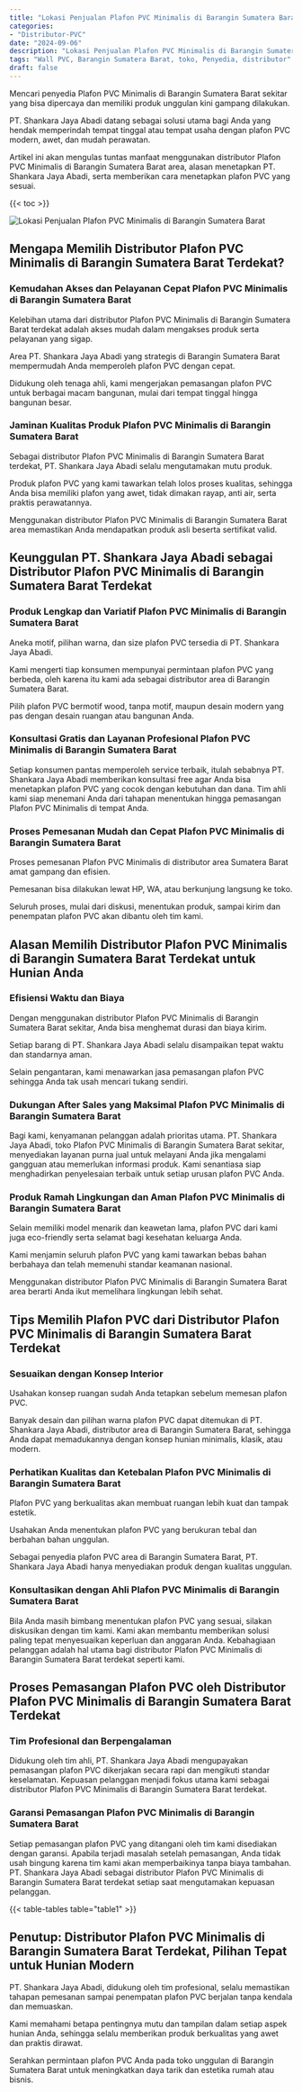 ```yaml
---
title: "Lokasi Penjualan Plafon PVC Minimalis di Barangin Sumatera Barat"
categories: 
- "Distributor-PVC"
date: "2024-09-06"
description: "Lokasi Penjualan Plafon PVC Minimalis di Barangin Sumatera Barat bagi hunian, perkantoran, dan gerai. Material terbaik, variasi motif, variasi warna elegan, beserta jasa instalasi oleh tim berpengalaman serta kepastian resmi!|Servis distribusi Plafon PVC Minimalis di Barangin Sumatera Barat untuk keperluan tempat tinggal, office, atau ritel, beserta produk unggulan dan penempatan oleh teknisi berpengalaman dan garansi resmi.|Alternatif Plafon PVC Minimalis di Barangin Sumatera Barat yang terpercaya bagi tempat tinggal, perkantoran, dan toko, bersama material unggulan dan penempatan oleh teknisi ahli serta kepastian resmi.|Penyediaan Plafon PVC Minimalis di Barangin Sumatera Barat bagi tempat tinggal, kantor, dan gerai, dengan panel unggulan dan instalasi oleh tim ahli, disertai beserta garansi resmi.}"
tags: "Wall PVC, Barangin Sumatera Barat, toko, Penyedia, distributor"
draft: false
---
```


Mencari penyedia Plafon PVC Minimalis di Barangin Sumatera Barat sekitar yang bisa dipercaya dan memiliki produk unggulan kini gampang dilakukan.

PT. Shankara Jaya Abadi datang sebagai solusi utama bagi Anda yang hendak memperindah tempat tinggal atau tempat usaha dengan plafon PVC modern, awet, dan mudah perawatan.

Artikel ini akan mengulas tuntas manfaat menggunakan distributor Plafon PVC Minimalis di Barangin Sumatera Barat area, alasan menetapkan PT. Shankara Jaya Abadi, serta memberikan cara menetapkan plafon PVC yang sesuai.

{{< toc >}}

![Lokasi Penjualan Plafon PVC Minimalis di Barangin Sumatera Barat](/images/Distributor-PVC/Lokasi-Penjualan-Plafon-PVC-Minimalis-di-Barangin-Sumatera-Barat.png)


## Mengapa Memilih Distributor Plafon PVC Minimalis di Barangin Sumatera Barat Terdekat?

### Kemudahan Akses dan Pelayanan Cepat Plafon PVC Minimalis di Barangin Sumatera Barat

Kelebihan utama dari distributor Plafon PVC Minimalis di Barangin Sumatera Barat terdekat adalah akses mudah dalam mengakses produk serta pelayanan yang sigap.

Area PT. Shankara Jaya Abadi yang strategis di Barangin Sumatera Barat mempermudah Anda memperoleh plafon PVC dengan cepat.

Didukung oleh tenaga ahli, kami mengerjakan pemasangan plafon PVC untuk berbagai macam bangunan, mulai dari tempat tinggal hingga bangunan besar.

### Jaminan Kualitas Produk Plafon PVC Minimalis di Barangin Sumatera Barat

Sebagai distributor Plafon PVC Minimalis di Barangin Sumatera Barat terdekat, PT. Shankara Jaya Abadi selalu mengutamakan mutu produk.

Produk plafon PVC yang kami tawarkan telah lolos proses kualitas, sehingga Anda bisa memiliki plafon yang awet, tidak dimakan rayap, anti air, serta praktis perawatannya.

Menggunakan distributor Plafon PVC Minimalis di Barangin Sumatera Barat area memastikan Anda mendapatkan produk asli beserta sertifikat valid.

## Keunggulan PT. Shankara Jaya Abadi sebagai Distributor Plafon PVC Minimalis di Barangin Sumatera Barat Terdekat

### Produk Lengkap dan Variatif Plafon PVC Minimalis di Barangin Sumatera Barat

Aneka motif, pilihan warna, dan size plafon PVC tersedia di PT. Shankara Jaya Abadi.

Kami mengerti tiap konsumen mempunyai permintaan plafon PVC yang berbeda, oleh karena itu kami ada sebagai distributor area di Barangin Sumatera Barat.

Pilih plafon PVC bermotif wood, tanpa motif, maupun desain modern yang pas dengan desain ruangan atau bangunan Anda.

### Konsultasi Gratis dan Layanan Profesional Plafon PVC Minimalis di Barangin Sumatera Barat

Setiap konsumen pantas memperoleh service terbaik, itulah sebabnya PT. Shankara Jaya Abadi memberikan konsultasi free agar Anda bisa menetapkan plafon PVC yang cocok dengan kebutuhan dan dana. Tim ahli kami siap menemani Anda dari tahapan menentukan hingga pemasangan Plafon PVC Minimalis di tempat Anda.

### Proses Pemesanan Mudah dan Cepat Plafon PVC Minimalis di Barangin Sumatera Barat

Proses pemesanan Plafon PVC Minimalis di distributor area Sumatera Barat amat gampang dan efisien.

Pemesanan bisa dilakukan lewat HP, WA, atau berkunjung langsung ke toko.

Seluruh proses, mulai dari diskusi, menentukan produk, sampai kirim dan penempatan plafon PVC akan dibantu oleh tim kami.

## Alasan Memilih Distributor Plafon PVC Minimalis di Barangin Sumatera Barat Terdekat untuk Hunian Anda

### Efisiensi Waktu dan Biaya

Dengan menggunakan distributor Plafon PVC Minimalis di Barangin Sumatera Barat sekitar, Anda bisa menghemat durasi dan biaya kirim.

Setiap barang di PT. Shankara Jaya Abadi selalu disampaikan tepat waktu dan standarnya aman.

Selain pengantaran, kami menawarkan jasa pemasangan plafon PVC sehingga Anda tak usah mencari tukang sendiri.

### Dukungan After Sales yang Maksimal Plafon PVC Minimalis di Barangin Sumatera Barat

Bagi kami, kenyamanan pelanggan adalah prioritas utama. PT. Shankara Jaya Abadi, toko Plafon PVC Minimalis di Barangin Sumatera Barat sekitar, menyediakan layanan purna jual untuk melayani Anda jika mengalami gangguan atau memerlukan informasi produk. Kami senantiasa siap menghadirkan penyelesaian terbaik untuk setiap urusan plafon PVC Anda.

### Produk Ramah Lingkungan dan Aman Plafon PVC Minimalis di Barangin Sumatera Barat

Selain memiliki model menarik dan keawetan lama, plafon PVC dari kami juga eco-friendly serta selamat bagi kesehatan keluarga Anda.

Kami menjamin seluruh plafon PVC yang kami tawarkan bebas bahan berbahaya dan telah memenuhi standar keamanan nasional.

Menggunakan distributor Plafon PVC Minimalis di Barangin Sumatera Barat area berarti Anda ikut memelihara lingkungan lebih sehat.

## Tips Memilih Plafon PVC dari Distributor Plafon PVC Minimalis di Barangin Sumatera Barat Terdekat

### Sesuaikan dengan Konsep Interior

Usahakan konsep ruangan sudah Anda tetapkan sebelum memesan plafon PVC.

Banyak desain dan pilihan warna plafon PVC dapat ditemukan di PT. Shankara Jaya Abadi, distributor area di Barangin Sumatera Barat, sehingga Anda dapat memadukannya dengan konsep hunian minimalis, klasik, atau modern.

### Perhatikan Kualitas dan Ketebalan Plafon PVC Minimalis di Barangin Sumatera Barat

Plafon PVC yang berkualitas akan membuat ruangan lebih kuat dan tampak estetik.

Usahakan Anda menentukan plafon PVC yang berukuran tebal dan berbahan bahan unggulan.

Sebagai penyedia plafon PVC area di Barangin Sumatera Barat, PT. Shankara Jaya Abadi hanya menyediakan produk dengan kualitas unggulan.

### Konsultasikan dengan Ahli Plafon PVC Minimalis di Barangin Sumatera Barat

Bila Anda masih bimbang menentukan plafon PVC yang sesuai, silakan diskusikan dengan tim kami. Kami akan membantu memberikan solusi paling tepat menyesuaikan keperluan dan anggaran Anda. Kebahagiaan pelanggan adalah hal utama bagi distributor Plafon PVC Minimalis di Barangin Sumatera Barat terdekat seperti kami.

## Proses Pemasangan Plafon PVC oleh Distributor Plafon PVC Minimalis di Barangin Sumatera Barat Terdekat

### Tim Profesional dan Berpengalaman

Didukung oleh tim ahli, PT. Shankara Jaya Abadi mengupayakan pemasangan plafon PVC dikerjakan secara rapi dan mengikuti standar keselamatan. Kepuasan pelanggan menjadi fokus utama kami sebagai distributor Plafon PVC Minimalis di Barangin Sumatera Barat terdekat.

### Garansi Pemasangan Plafon PVC Minimalis di Barangin Sumatera Barat

Setiap pemasangan plafon PVC yang ditangani oleh tim kami disediakan dengan garansi. Apabila terjadi masalah setelah pemasangan, Anda tidak usah bingung karena tim kami akan memperbaikinya tanpa biaya tambahan. PT. Shankara Jaya Abadi sebagai distributor Plafon PVC Minimalis di Barangin Sumatera Barat terdekat setiap saat mengutamakan kepuasan pelanggan.

{{< table-tables table="table1" >}}

## Penutup: Distributor Plafon PVC Minimalis di Barangin Sumatera Barat Terdekat, Pilihan Tepat untuk Hunian Modern

PT. Shankara Jaya Abadi, didukung oleh tim profesional, selalu memastikan tahapan pemesanan sampai penempatan plafon PVC berjalan tanpa kendala dan memuaskan.

Kami memahami betapa pentingnya mutu dan tampilan dalam setiap aspek hunian Anda, sehingga selalu memberikan produk berkualitas yang awet dan praktis dirawat.

Serahkan permintaan plafon PVC Anda pada toko unggulan di Barangin Sumatera Barat untuk meningkatkan daya tarik dan estetika rumah atau bisnis.